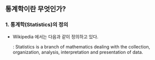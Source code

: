 ## 통계학이란 무엇인가?
### 1. 통계학(Statistics)의 정의

- Wikipedia 에서는 다음과 같이 정의하고 있다.

  : Statistics is a branch of mathematics dealing with the collection, organization, analysis, interpretation and presentation of data.
